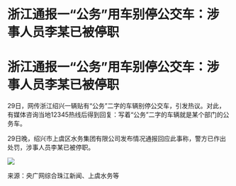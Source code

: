 # 浙江通报一“公务”用车别停公交车：涉事人员李某已被停职

# 浙江通报一“公务”用车别停公交车：涉事人员李某已被停职

29日，网传浙江绍兴一辆贴有“公务”二字的车辆别停公交车，引发热议。对此，有媒体咨询当地12345热线后得到回复：写着“公务”二字的车辆就是某个部门的公务车。

29日晚，绍兴市上虞区水务集团有限公司发布情况通报回应此事称，警方已作出处罚，涉事人员李某已被停职。

![](https://inews.gtimg.com/om_bt/Oqpim2pgCL83v83Ztq5ouLR82mRaAjYSO9WptHg0M03noAA/1000)

来源：央广网综合珠江新闻、上虞水务等

